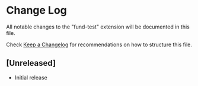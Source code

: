 # Change Log

All notable changes to the "fund-test" extension will be documented in this file.

Check [Keep a Changelog](http://keepachangelog.com/) for recommendations on how to structure this file.

## [Unreleased]

- Initial release